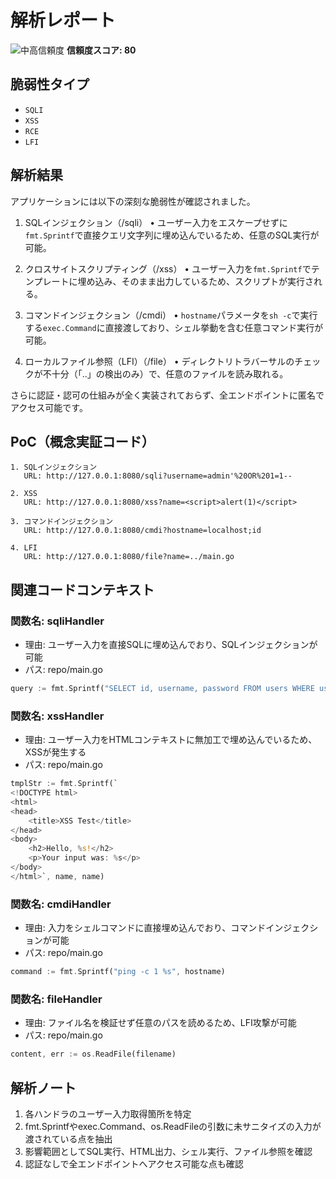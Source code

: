 # 解析レポート

![中高信頼度](https://img.shields.io/badge/信頼度-中高-orange) **信頼度スコア: 80**

## 脆弱性タイプ

- `SQLI`
- `XSS`
- `RCE`
- `LFI`

## 解析結果

アプリケーションには以下の深刻な脆弱性が確認されました。

1. SQLインジェクション（/sqli）
   • ユーザー入力をエスケープせずに`fmt.Sprintf`で直接クエリ文字列に埋め込んでいるため、任意のSQL実行が可能。

2. クロスサイトスクリプティング（/xss）
   • ユーザー入力を`fmt.Sprintf`でテンプレートに埋め込み、そのまま出力しているため、スクリプトが実行される。

3. コマンドインジェクション（/cmdi）
   • `hostname`パラメータを`sh -c`で実行する`exec.Command`に直接渡しており、シェル挙動を含む任意コマンド実行が可能。

4. ローカルファイル参照（LFI）（/file）
   • ディレクトリトラバーサルのチェックが不十分（「..」の検出のみ）で、任意のファイルを読み取れる。

さらに認証・認可の仕組みが全く実装されておらず、全エンドポイントに匿名でアクセス可能です。

## PoC（概念実証コード）

```text
1. SQLインジェクション
   URL: http://127.0.0.1:8080/sqli?username=admin'%20OR%201=1--

2. XSS
   URL: http://127.0.0.1:8080/xss?name=<script>alert(1)</script>

3. コマンドインジェクション
   URL: http://127.0.0.1:8080/cmdi?hostname=localhost;id

4. LFI
   URL: http://127.0.0.1:8080/file?name=../main.go
```

## 関連コードコンテキスト

### 関数名: sqliHandler
- 理由: ユーザー入力を直接SQLに埋め込んでおり、SQLインジェクションが可能
- パス: repo/main.go
```rust
query := fmt.Sprintf("SELECT id, username, password FROM users WHERE username = '%s'", username)
```

### 関数名: xssHandler
- 理由: ユーザー入力をHTMLコンテキストに無加工で埋め込んでいるため、XSSが発生する
- パス: repo/main.go
```rust
tmplStr := fmt.Sprintf(`
<!DOCTYPE html>
<html>
<head>
    <title>XSS Test</title>
</head>
<body>
    <h2>Hello, %s!</h2>
    <p>Your input was: %s</p>
</body>
</html>`, name, name)
```

### 関数名: cmdiHandler
- 理由: 入力をシェルコマンドに直接埋め込んでおり、コマンドインジェクションが可能
- パス: repo/main.go
```rust
command := fmt.Sprintf("ping -c 1 %s", hostname)
```

### 関数名: fileHandler
- 理由: ファイル名を検証せず任意のパスを読めるため、LFI攻撃が可能
- パス: repo/main.go
```rust
content, err := os.ReadFile(filename)
```

## 解析ノート

1. 各ハンドラのユーザー入力取得箇所を特定
2. fmt.Sprintfやexec.Command、os.ReadFileの引数に未サニタイズの入力が渡されている点を抽出
3. 影響範囲としてSQL実行、HTML出力、シェル実行、ファイル参照を確認
4. 認証なしで全エンドポイントへアクセス可能な点も確認

